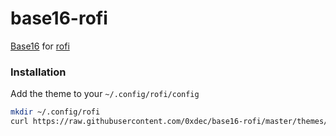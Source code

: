 base16-rofi
===========

[Base16](https://github.com/chriskempson/base16) for [rofi](https://github.com/DaveDavenport/rofi)

### Installation
Add the theme to your `~/.config/rofi/config`
```sh
mkdir ~/.config/rofi
curl https://raw.githubusercontent.com/0xdec/base16-rofi/master/themes/base16-default-dark.config >> ~/.config/rofi/config
```
